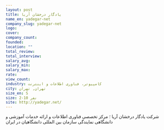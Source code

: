 ```yaml
---
layout: post
title: یادگار درخشان آریا
name_en: yadegar-net
company_slug: yadegar-net
logo: 
cover: 
company_count:
founded:
location: ""
total_review: 
total_interview: 
salary_avg: 
salary_min: 
salary_max: 
rate: 
view_count: 
industry: کامپیوتر، فناوری اطلاعات و اینترنت
city: تهران, تهران
size_en: S
size: 2-10 نفر
site: http://yadegar.net/
---
```


شرکت یادگار درخشان آریا ؛ مرکز تخصصی فناوری اطلاعات و ارائه خدمات آموزشی و دانشگاهی
نمایندگی سازمان بین المللی دانشگاهیان در ایران
